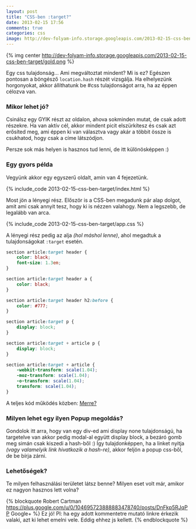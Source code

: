 ```yaml
---
layout: post
title: "CSS-ben :target?"
date: 2013-02-15 17:56
comments: true
categories: css
image: http://dev-folyam-info.storage.googleapis.com/2013-02-15-css-ben-target/gold.png
---
```


{% img center http://dev-folyam-info.storage.googleapis.com/2013-02-15-css-ben-target/gold.png %}

Egy css tulajdonság... Ami megváltoztat mindent?
Mi is ez? Egészen pontosan a böngésző `location.hash` részét vizsgálja.
Ha elhelyezünk horgonyokat, akkor állíthatunk be #css tulajdonságot arra,
ha az éppen célozva van.

<!--more-->

### Mikor lehet jó?

Csinálsz egy GYIK részt az oldalon, ahova sokminden mutat, de csak adott részekre.
Ha van aktív cél, akkor mindent picit elszürkítesz és csak azt erősíted meg,
ami éppen ki van választva vagy akár a többit össze is csukhatod, hogy csak a címe
látszódjon.

Persze sok más helyen is hasznos tud lenni, de itt különösképpen :)

### Egy gyors példa

Vegyünk akkor egy egyszerű oldalt, amin van 4 fejezetünk.

{% include_code 2013-02-15-css-ben-target/index.html %}

Most jön a lényegi rész. Először is a CSS-ben megadunk pár alap dolgot, amit
ami csak annyit tesz, hogy ki is nézzen valahogy. Nem a legszebb, de legalább van arca.

{% include_code 2013-02-15-css-ben-target/app.css %}

A lényegi rész pedig az alja _(hol máshol lenne)_, ahol megadtuk a tulajdonságokat
`:target` esetén.

``` css A fontos rész, azaz a :target használata
section article:target header {
    color: black;
    font-size: 1.3em;
}

section article:target header a {
    color: black;
}

section article:target header h2:before {
    color: #777;
}

section article:target p {
    display: block;
}

section article:target + article p {
    display: block;
}

section article:target + article {
    -webkit-transform: scale(1.04);
    -moz-transform: scale(1.04);
    -o-transform: scale(1.04);
    transform: scale(1.04);
}
```

A teljes kód működés közben: [Merre?](/downloads/code/2013-02-15-css-ben-target/index.html#a3)

### Milyen lehet egy ilyen Popup megoldás?

Gondolok itt arra, hogy van egy div-ed ami display none tulajdonságú, ha targetelve van
akkor pedig modal-al együtt display block, a bezáró gomb meg simán csak kiszedi a
hash-ből :) Így tulajdonképpen, ha a linket nyitja _(vagy valamelyik link hivatkozik a
hash-re)_, akkor feljön a popup css-ből, de be bírja zárni.

### Lehetőségek?

Te milyen felhasználási területet látsz benne?
Milyen eset volt már, amikor ez nagyon hasznos lett volna?

{% blockquote Robert Cartman https://plus.google.com/u/0/104695723888883478740/posts/DnFkp5RJqPP Google+ %}
Ez jó! Pl: ha egy adott kommentetre mutató linkre érkezik valaki,
azt ki lehet emelni vele. Eddig ehhez js kellett.
{% endblockquote %}